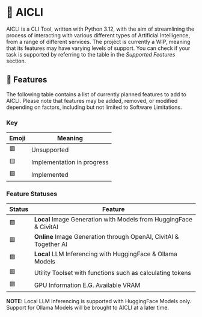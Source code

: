 # 🦾 AICLI

AICLI is a CLI Tool, written with Python 3.12, with the aim of streamlining
the process of interacting with various different types of Artificial Intelligence,
from a range of different services. The project is currently a WIP, meaning that
its features may have varying levels of support. You can check if your task is
supported by referring to the table in the *Supported Features* section.

## 🤔 Features

The following table contains a list of currently planned features to add to AICLI.
Please note that features may be added, removed, or modified depending on factors,
including but not limited to Software Limitations.

### Key

| Emoji | Meaning                     |
|-------|-----------------------------|
| 🟥    | Unsupported                 |
| 🟨    | Implementation in progress  |
| 🟩    | Implemented                 |


### Feature Statuses

| Status | Feature                                                           |
|--------|-------------------------------------------------------------------|
| 🟩     | **Local** Image Generation with Models from HuggingFace & CivitAI |
| 🟥     | **Online** Image Generation through OpenAI, CivitAI & Together AI |
| 🟩     | **Local** LLM Inferencing with HuggingFace & Ollama Models        |
| 🟥     | Utility Toolset with functions such as calculating tokens         |
| 🟥     | GPU Information E.G. Available VRAM                               |

**NOTE:** Local LLM Inferencing is supported with HuggingFace Models only.
Support for Ollama Models will be brought to AICLI at a later time.